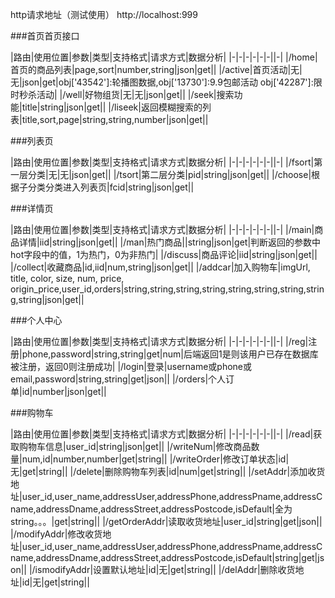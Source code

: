 http请求地址（测试使用） http://localhost:999

###首页首页接口

|路由|使用位置|参数|类型|支持格式|请求方式|数据分析| 
|-|-|-|-|-|-||-| 
|/home|首页的商品列表|page,sort|number,string|json|get|| 
|/active|首页活动|无|无|json|get|obj['43542']:轮播图数据,obj['13730']:9.9包邮活动 obj['42287']:限时秒杀活动| 
|/well|好物组货|无|无|json|get|| |/seek|搜索功能|title|string|json|get|| 
|/liseek|返回模糊搜索的列表|title,sort,page|string,string,number|json|get||

###列表页

|路由|使用位置|参数|类型|支持格式|请求方式|数据分析| 
|-|-|-|-|-|-||-| 
|/fsort|第一层分类|无|无|json|get|| 
|/tsort|第二层分类|pid|string|json|get|| 
|/choose|根据子分类分类进入列表页|fcid|string|json|get||

###详情页

|路由|使用位置|参数|类型|支持格式|请求方式|数据分析| 
|-|-|-|-|-|-||-| 
|/main|商品详情|iid|string|json|get|| 
|/man|热门商品||string|json|get|判断返回的参数中hot字段中的值，1为热门，0为非热门| 
|/discuss|商品评论|iid|string|json|get|| 
|/collect|收藏商品|id,iid|num,string|json|get|| 
|/addcar|加入购物车|imgUrl, title, color, size, num, price, origin_price,user_id,orders|string,string,string,string,string,string,string,string,string|json|get||

###个人中心

|路由|使用位置|参数|类型|支持格式|请求方式|数据分析| 
|-|-|-|-|-|-||-| 
|/reg|注册|phone,password|string,string|get|num|后端返回1是则该用户已存在数据库被注册，返回0则注册成功| 
|/login|登录|username或phone或email,password|string,string|get|json|| 
|/orders|个人订单|id|number|json|get|| 


###购物车

|路由|使用位置|参数|类型|支持格式|请求方式|数据分析| 
|-|-|-|-|-|-||-| 
|/read|获取购物车信息|user_id|string|json|get|| 
|/writeNum|修改商品数量|num,id|number,number|get|string|| 
|/writeOrder|修改订单状态|id|无|get|string|| 
|/delete|删除购物车列表|id|num|get|string|| 
|/setAddr|添加收货地址|user_id,user_name,addressUser,addressPhone,addressPname,addressCname,addressDname,addressStreet,addressPostcode,isDefault|全为string。。。|get|string|| |/getOrderAddr|读取收货地址|user_id|string|get|json|| 
|/modifyAddr|修改收货地址|user_id,user_name,addressUser,addressPhone,addressPname,addressCname,addressDname,addressStreet,addressPostcode,isDefault|string|get|json|| 
|/ismodifyAddr|设置默认地址|id|无|get|string|| 
|/delAddr|删除收货地址|id|无|get|string||
